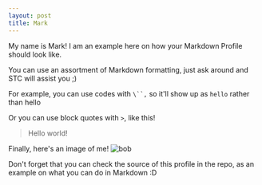 ```yaml
---
layout: post
title: Mark
---
```


My name is Mark! I am an example here on how your Markdown Profile should look like.

You can use an assortment of Markdown formatting, just ask around and STC will assist you ;)

For example, you can use codes with `\``,` so it'll show up as `hello` rather than hello

Or you can use block quotes with `>`, like this!
> Hello world!

Finally, here's an image of me!
![bob](https://cdn4.iconfinder.com/data/icons/love-cartoon-vol-1/100/boy_stick_stickman_human_alone_happy-512.png)

Don't forget that you can check the source of this profile in the repo, as an example on what you can do in Markdown :D